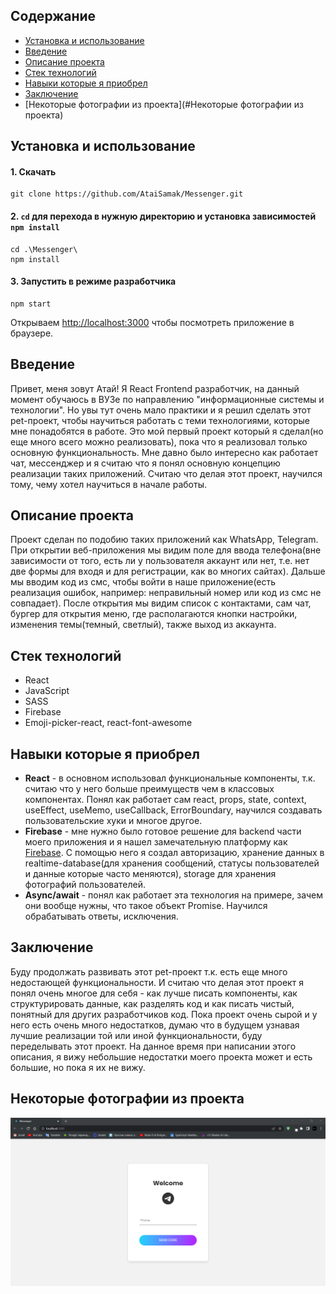 ## Содержание
- [Установка и использование](#установка-и-использование)
- [Введение](#введение)
- [Описание проекта](#описание-проекта)
- [Стек технологий](#стек-технологий)
- [Навыки которые я приобрел](#навыки-которые-я-приобрел)
- [Заключение](#заключение)
- [Некоторые фотографии из проекта](#Некоторые фотографии из проекта)

## Установка и использование

#### 1. Скачать

```
git clone https://github.com/AtaiSamak/Messenger.git
```

#### 2. `cd` для перехода в нужную директорию и установка зависимостей `npm install`

```
cd .\Messenger\
npm install
```

#### 3. Запустить в режиме разработчика

```
npm start
```

Открываем [http://localhost:3000](http://localhost:3000) чтобы посмотреть приложение в браузере.

## Введение

Привет, меня зовут Атай! Я React Frontend разработчик, на данный момент обучаюсь в ВУЗе по направлению "информационные системы и технологии". Но увы тут очень мало практики и я решил сделать этот pet-проект, чтобы научиться работать с теми технологиями, которые мне понадобятся в работе. Это мой первый проект который я сделал(но еще много всего можно реализовать), пока что я реализовал только основную функциональность. Мне давно было интересно как работает чат, мессенджер и я считаю что я понял основную концепцию реализации таких приложений. Считаю что делая этот проект, научился тому, чему хотел научиться в начале работы.

## Описание проекта

Проект сделан по подобию таких приложений как WhatsApp, Telegram. При открытии веб-приложения мы видим поле для ввода телефона(вне зависимости от того, есть ли у пользователя аккаунт или нет, т.е. нет две формы для входя и для регистрации, как во многих сайтах). Дальше мы вводим код из смс, чтобы войти в наше приложение(есть реализация ошибок, например: неправильный номер или код из смс не совпадает). После открытия мы видим список с контактами, сам чат, бургер для открытия меню, где располагаются кнопки настройки, изменения темы(темный, светлый), также выход из аккаунта.

## Стек технологий

- React
- JavaScript
- SASS
- Firebase
- Emoji-picker-react, react-font-awesome

## Навыки которые я приобрел

- **React** - в основном использовал функциональные компоненты, т.к. считаю что у него больше преимуществ чем в классовых компонентах. Понял как работает сам react, props, state, context, useEffect, useMemo, useCallback, ErrorBoundary, научился создавать пользовательские хуки и многое другое.
- **Firebase** - мне нужно было готовое решение для backend части моего приложения и я нашел замечательную платформу как [Firebase](https://firebase.google.com/). С помощью него я создал авторизацию, хранение данных в realtime-database(для хранения сообщений, статусы пользователей и данные которые часто меняются), storage для хранения фотографий пользователей.
- **Async/await** - понял как работает эта технология на примере, зачем они вообще нужны, что такое объект Promise. Научился обрабатывать ответы, исключения.

## Заключение

Буду продолжать развивать этот pet-проект т.к. есть еще много недостающей функциональности. И считаю что делая этот проект я понял очень многое для себя - как лучше писать компоненты, как структурировать данные, как разделять код и как писать чистый, понятный для других разработчиков код. Пока проект очень сырой и у него есть очень много недостатков, думаю что в будущем узнавая лучшие реализации той или иной функциональности, буду переделывать этот проект. На данное время при написании этого описания, я вижу небольшие недостатки моего проекта может и есть большие, но пока я их не вижу.

## Некоторые фотографии из проекта
![Авторизация](/project_images/Auth.png)


